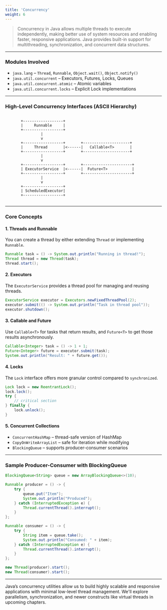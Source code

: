 ```yaml
---
title: 'Concurrency'
weight: 6
---
```


> Concurrency in Java allows multiple threads to execute independently, making better use of system resources and enabling faster, responsive applications. Java provides built-in support for multithreading, synchronization, and concurrent data structures.

---

### Modules Involved

- `java.lang` – `Thread`, `Runnable`, `Object.wait()`, `Object.notify()`
- `java.util.concurrent` – Executors, Futures, Locks, Queues
- `java.util.concurrent.atomic` – Atomic variables
- `java.util.concurrent.locks` – Explicit Lock implementations

---

### High-Level Concurrency Interfaces (ASCII Hierarchy)

```

```
           +------------------+
           |     Runnable     |
           +------------------+
                    |
                    v
           +------------------+       +---------------------+
           |     Thread       |<------|   Callable<T>       |
           +------------------+       +---------------------+
                    |
                    v
           +------------------+       +----------------------+
           | ExecutorService  |<------|  Future<T>           |
           +------------------+       +----------------------+
                    |
                    v
           +------------------+
           | ScheduledExecutor|
           +------------------+
```

````

---

### Core Concepts

#### 1. Threads and Runnable

You can create a thread by either extending `Thread` or implementing `Runnable`.

```java
Runnable task = () -> System.out.println("Running in thread!");
Thread thread = new Thread(task);
thread.start();
````

#### 2. Executors

The `ExecutorService` provides a thread pool for managing and reusing threads.

```java
ExecutorService executor = Executors.newFixedThreadPool(2);
executor.submit(() -> System.out.println("Task in thread pool"));
executor.shutdown();
```

#### 3. Callable and Future

Use `Callable<T>` for tasks that return results, and `Future<T>` to get those results asynchronously.

```java
Callable<Integer> task = () -> 1 + 1;
Future<Integer> future = executor.submit(task);
System.out.println("Result: " + future.get());
```

#### 4. Locks

The `Lock` interface offers more granular control compared to `synchronized`.

```java
Lock lock = new ReentrantLock();
lock.lock();
try {
    // critical section
} finally {
    lock.unlock();
}
```

#### 5. Concurrent Collections

* `ConcurrentHashMap` – thread-safe version of HashMap
* `CopyOnWriteArrayList` – safe for iteration while modifying
* `BlockingQueue` – supports producer-consumer scenarios

---

### Sample Producer-Consumer with BlockingQueue

```java
BlockingQueue<String> queue = new ArrayBlockingQueue<>(10);

Runnable producer = () -> {
    try {
        queue.put("Item");
        System.out.println("Produced");
    } catch (InterruptedException e) {
        Thread.currentThread().interrupt();
    }
};

Runnable consumer = () -> {
    try {
        String item = queue.take();
        System.out.println("Consumed: " + item);
    } catch (InterruptedException e) {
        Thread.currentThread().interrupt();
    }
};

new Thread(producer).start();
new Thread(consumer).start();
```

---

Java’s concurrency utilities allow us to build highly scalable and responsive applications with minimal low-level thread management. We'll explore parallelism, synchronization, and newer constructs like virtual threads in upcoming chapters.

```


